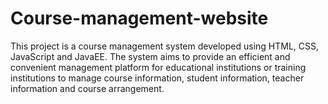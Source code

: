 # Course-management-website
This project is a course management system developed using HTML, CSS, JavaScript and JavaEE. The system aims to provide an efficient and convenient management platform for educational institutions or training institutions to manage course information, student information, teacher information and course arrangement.
